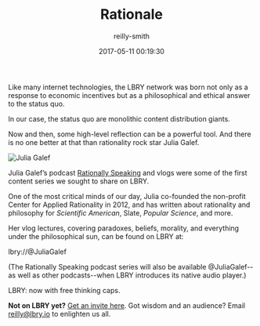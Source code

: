 ﻿---
author: reilly-smith
title: 'Rationale'
date: '2017-05-11 00:19:30'
cover: 'juliagalef-banner3.jpg'
---
Like many internet technologies, the LBRY network was born not only as a response to economic incentives but as a philosophical and ethical answer to the status quo.

In our case, the status quo are monolithic content distribution giants.

Now and then, some high-level reflection can be a powerful tool. And there is no one better at that than rationality rock star Julia Galef.

![Julia Galef](/img/news/juliagalef-inline.jpg)

Julia Galef’s podcast [Rationally Speaking](http://rationallyspeakingpodcast.org/) and vlogs were some of the first content series we sought to share on LBRY.

One of the most critical minds of our day, Julia co-founded the non-profit Center for Applied Rationality in 2012, and has written about rationality and philosophy for *Scientific American*, Slate, *Popular Science*, and more.

Her vlog lectures, covering paradoxes, beliefs, morality, and everything under the philosophical sun, can be found on LBRY at:

lbry://@JuliaGalef

(The Rationally Speaking podcast series will also be available @JuliaGalef--as well as other podcasts--when LBRY introduces its native audio player.)

LBRY: now with free thinking caps.

**Not on LBRY yet?** [Get an invite here](https://lbry.io/get). Got wisdom and an audience? Email reilly@lbry.io to enlighten us all.
